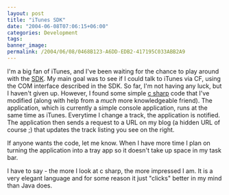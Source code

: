```yaml
---
layout: post
title: "iTunes SDK"
date: "2004-06-08T07:06:15+06:00"
categories: Development 
tags: 
banner_image: 
permalink: /2004/06/08/0468B123-A6DD-EDB2-417195C033ABB2A9
---
```


I'm a big fan of iTunes, and I've been waiting for the chance to play around with the <a href="http://developer.apple.com/sdk/itunescomsdk.html">SDK</a>. My main goal was to see if I could talk to iTunes via CF, using the COM interface described in the SDK. So far, I'm not having any luck, but I haven't given up. However, I found some simple <a href="http://blog.andrewcarlson.org/archive/2004/05/18/239.aspx">c sharp</a> code that I've modified (along with help from a <i>much</i> more knowledgeable friend). The application, which is currently a simple console application, runs at the same time as iTunes. Everytime I change a track, the application is notified. The application then sends a request to a URL on my blog (a hidden URL of course ;) that updates the track listing you see on the right. 

If anyone wants the code, let me know. When I have more time I plan on turning the application into a tray app so it doesn't take up space in my task bar. 

I have to say - the more I look at c sharp, the more impressed I am. It is a very elegant language and for some reason it just "clicks" better in my mind than Java does.